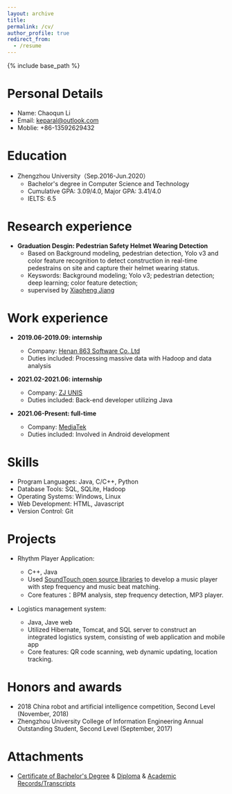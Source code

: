 ```yaml
---
layout: archive
title: 
permalink: /cv/
author_profile: true
redirect_from:
  - /resume
---
```


{% include base_path %}

Personal Details
======

* Name: Chaoqun Li
* Email: keparal@outlook.com
* Moblie: +86-13592629432

Education
======
* Zhengzhou University（Sep.2016-Jun.2020）
  * Bachelor's degree in Computer Science and Technology
  * Cumulative GPA: 3.09/4.0, Major GPA: 3.41/4.0
  * IELTS: 6.5

Research experience
======
* **Graduation Desgin: Pedestrian Safety Helmet Wearing Detection**
  * Based on Background modeling, pedestrian detection, Yolo v3 and color feature recognition to detect construction in real-time pedestrains on site and capture their helmet wearing status.
  * Keyswords: Background modeling; Yolo v3; pedestrian detection; deep learning; color feature detection;
  * supervised by [Xiaoheng Jiang](https://jstudy.github.io/) 
    

Work experience
======
* **2019.06-2019.09: internship** 
  * Company: [Henan 863 Software Co.,Ltd](https://www.863soft.com/cn/)
  * Duties included: Processing massive data with Hadoop and data analysis 

* **2021.02-2021.06: internship**
  * Company: [ZJ UNIS](http://www.zjunis.com/zhyy)
  * Duties included: Back-end developer utilizing Java
  
* **2021.06-Present: full-time**
  * Company: [MediaTek](https://www.mediatek.com/)
  * Duties included: Involved in Android development

  
 Skills
======
* Program Languages: Java, C/C++, Python
* Database Tools: SQL, SQLite, Hadoop
* Operating Systems: Windows, Linux
* Web Development: HTML, Javascript
* Version Control: Git

Projects
======
* Rhythm Player Application: 
  * C++, Java
  * Used [SoundTouch open source libraries](https://www.surina.net/soundtouch/) to develop a music player with step frequency and music beat matching.
  * Core features：BPM analysis, step frequency detection, MP3 player.

* Logistics management system:
  * Java, Jave web
  * Utilized Hibernate, Tomcat, and SQL server to construct an integrated logistics system, consisting of web application and mobile app
  * Core features: QR code scanning, web dynamic updating, location tracking.

Honors and awards
=====
*  2018 China robot and artificial intelligence competition, Second Level (November, 2018)
*  Zhengzhou University College of Information Engineering Annual Outstanding Student, Second Level (September, 2017)


Attachments
=====
* [Certificate of Bachelor's Degree](http://Kepavel.github.io/files/202109061443174647623.pdf) & [Diploma](http://Kepavel.github.io/files/202109061443366461385.pdf) & [Academic Records/Transcripts](http://Kepavel.github.io/files/202109061444144097138.pdf)
  
  
